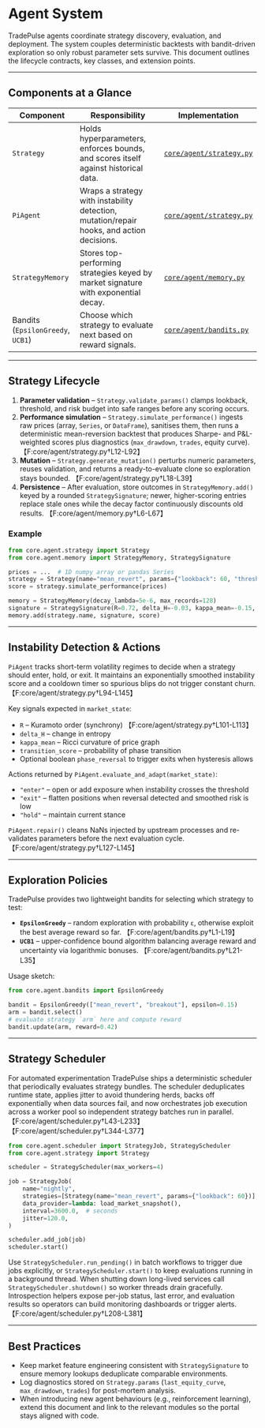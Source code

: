 # Agent System

TradePulse agents coordinate strategy discovery, evaluation, and deployment.
The system couples deterministic backtests with bandit-driven exploration so
only robust parameter sets survive. This document outlines the lifecycle
contracts, key classes, and extension points.

---

## Components at a Glance

| Component | Responsibility | Implementation |
| --------- | -------------- | --------------- |
| `Strategy` | Holds hyperparameters, enforces bounds, and scores itself against historical data. | [`core/agent/strategy.py`](../core/agent/strategy.py) |
| `PiAgent` | Wraps a strategy with instability detection, mutation/repair hooks, and action decisions. | [`core/agent/strategy.py`](../core/agent/strategy.py) |
| `StrategyMemory` | Stores top-performing strategies keyed by market signature with exponential decay. | [`core/agent/memory.py`](../core/agent/memory.py) |
| Bandits (`EpsilonGreedy`, `UCB1`) | Choose which strategy to evaluate next based on reward signals. | [`core/agent/bandits.py`](../core/agent/bandits.py) |

---

## Strategy Lifecycle

1. **Parameter validation** – `Strategy.validate_params()` clamps lookback,
   threshold, and risk budget into safe ranges before any scoring occurs.
2. **Performance simulation** – `Strategy.simulate_performance()` ingests raw
   prices (array, `Series`, or `DataFrame`), sanitises them, then runs a
   deterministic mean-reversion backtest that produces Sharpe- and P&L-weighted
   scores plus diagnostics (`max_drawdown`, `trades`, equity curve). 【F:core/agent/strategy.py†L12-L92】
3. **Mutation** – `Strategy.generate_mutation()` perturbs numeric parameters,
   reuses validation, and returns a ready-to-evaluate clone so exploration stays
   bounded. 【F:core/agent/strategy.py†L18-L39】
4. **Persistence** – After evaluation, store outcomes in `StrategyMemory.add()`
   keyed by a rounded `StrategySignature`; newer, higher-scoring entries replace
   stale ones while the decay factor continuously discounts old results. 【F:core/agent/memory.py†L6-L67】

### Example

```python
from core.agent.strategy import Strategy
from core.agent.memory import StrategyMemory, StrategySignature

prices = ...  # 1D numpy array or pandas Series
strategy = Strategy(name="mean_revert", params={"lookback": 60, "threshold": 0.8})
score = strategy.simulate_performance(prices)

memory = StrategyMemory(decay_lambda=5e-6, max_records=128)
signature = StrategySignature(R=0.72, delta_H=-0.03, kappa_mean=-0.15, entropy=2.1, instability=0.18)
memory.add(strategy.name, signature, score)
```

---

## Instability Detection & Actions

`PiAgent` tracks short-term volatility regimes to decide when a strategy should
enter, hold, or exit. It maintains an exponentially smoothed instability score
and a cooldown timer so spurious blips do not trigger constant churn. 【F:core/agent/strategy.py†L94-L145】

Key signals expected in `market_state`:

- `R` – Kuramoto order (synchrony) 【F:core/agent/strategy.py†L101-L113】
- `delta_H` – change in entropy
- `kappa_mean` – Ricci curvature of price graph
- `transition_score` – probability of phase transition
- Optional boolean `phase_reversal` to trigger exits when hysteresis allows

Actions returned by `PiAgent.evaluate_and_adapt(market_state)`:

- `"enter"` – open or add exposure when instability crosses the threshold
- `"exit"` – flatten positions when reversal detected and smoothed risk is low
- `"hold"` – maintain current stance

`PiAgent.repair()` cleans NaNs injected by upstream processes and re-validates
parameters before the next evaluation cycle. 【F:core/agent/strategy.py†L127-L145】

---

## Exploration Policies

TradePulse provides two lightweight bandits for selecting which strategy to test:

- **`EpsilonGreedy`** – random exploration with probability `ε`, otherwise
  exploit the best average reward so far. 【F:core/agent/bandits.py†L1-L19】
- **`UCB1`** – upper-confidence bound algorithm balancing average reward and
  uncertainty via logarithmic bonuses. 【F:core/agent/bandits.py†L21-L35】

Usage sketch:

```python
from core.agent.bandits import EpsilonGreedy

bandit = EpsilonGreedy(["mean_revert", "breakout"], epsilon=0.15)
arm = bandit.select()
# evaluate strategy `arm` here and compute reward
bandit.update(arm, reward=0.42)
```

---

## Strategy Scheduler

For automated experimentation TradePulse ships a deterministic scheduler that
periodically evaluates strategy bundles. The scheduler deduplicates runtime
state, applies jitter to avoid thundering herds, backs off exponentially when
data sources fail, and now orchestrates job execution across a worker pool so
independent strategy batches run in parallel. 【F:core/agent/scheduler.py†L43-L233】【F:core/agent/scheduler.py†L344-L377】

```python
from core.agent.scheduler import StrategyJob, StrategyScheduler
from core.agent.strategy import Strategy

scheduler = StrategyScheduler(max_workers=4)

job = StrategyJob(
    name="nightly",
    strategies=[Strategy(name="mean_revert", params={"lookback": 60})],
    data_provider=lambda: load_market_snapshot(),
    interval=3600.0,  # seconds
    jitter=120.0,
)

scheduler.add_job(job)
scheduler.start()
```

Use `StrategyScheduler.run_pending()` in batch workflows to trigger due jobs
explicitly, or `StrategyScheduler.start()` to keep evaluations running in a
background thread. When shutting down long-lived services call
`StrategyScheduler.shutdown()` so worker threads drain gracefully. Introspection
helpers expose per-job status, last error, and evaluation results so operators
can build monitoring dashboards or trigger alerts. 【F:core/agent/scheduler.py†L208-L381】

---

## Best Practices

- Keep market feature engineering consistent with `StrategySignature` to ensure
  memory lookups deduplicate comparable environments.
- Log diagnostics stored on `Strategy.params` (`last_equity_curve`,
  `max_drawdown`, `trades`) for post-mortem analysis.
- When introducing new agent behaviours (e.g., reinforcement learning), extend
  this document and link to the relevant modules so the portal stays aligned
  with code.
